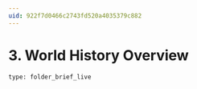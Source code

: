 ```yaml
---
uid: 922f7d0466c2743fd520a4035379c882
---
```


# 3. World History Overview
 
```ccard
type: folder_brief_live
```
 
